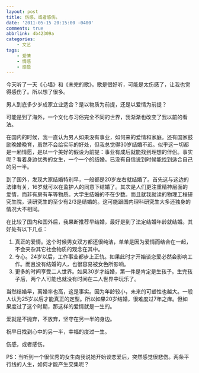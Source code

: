 ```yaml
---
layout: post
title: 伤感，或者感伤。
date: '2011-05-15 20:15:00 -0400'
comments: true
abbrlink: 4b42309a
categories:
	- 文艺
tags:
	- 爱情
	- 情感
	- 感悟
---
```

今天听了一天《心墙》和《未完的歌》。歌是很好听，可能是太伤感了，让我也觉得感伤了。所以想了很多。

男人到底多少岁成家立业适合？是以物质为前提，还是以爱情为前提？

可能是到了海外，一个文化与习俗完全不同的世界，我渐渐也改变了我以前的看法。

在国内的时候，我一直认为男人如果没有事业，如何来的爱情和家庭。还有国家鼓励晚婚晚育，虽然不会给实际的好处，但我总觉得30岁结婚不迟。似乎这一切都是一厢情愿，是以一个美好的假设为前提：事业有成后就能找到理想的伴侣。事实呢？看着身边优秀的女生，一个一个的结婚。已没有自信说到时候能找到适合自己的另一半。

到了国外，发现大家结婚特别早，一般都是20岁左右就结婚了。首先这与这边的法律有关，16岁就可以在监护人的同意下结婚了。其次是人们更注重精神层面的爱情，而非有房有车等物质。大学生结婚的不在少数。而且就我就读的物理工程研究生院，读研究生的至少有2/3是结婚的。这可能跟国内理科研究生大多还独身的情况大不相同。

在比较了国内和国外后，我果断推荐早结婚，最好是到了法定结婚年龄就结婚。其好处有以下几点：

1. 真正的爱情。这个时候男女双方都还很纯洁，单单是因为爱情而结合在一起，不会夹杂其它社会物质的观念在其中。
2. 专心。24岁以后，工作事业都步上正轨。如果此时才开始谈恋爱必然会影响工作。而且没有结婚的人，也很容易被女色所影响。
3. 更多的时间享受二人世界。如果30岁才结婚，第一件是肯定是生孩子。生完孩子后，两个人可能也就没有时间在二人世界中玩乐了。

当然结婚早，离婚率也高，这是事实。因为年龄较小，未来的可塑性也越大。一般人认为25岁以后才能真正的定型。所以如果20岁结婚，很难度过7年之痒。但如果度过了这个时期，那这样的爱情就是一生的。

爱就是不抛弃，不放弃，坚守在另一半的身边。

祝早日找到心中的另一半，幸福的度过一生。

伤感，或者感伤。

PS：当听到一个很优秀的女生向我说她开始谈恋爱后，突然感觉很悲伤。两条平行线的人生，如何才能产生交集呢？
